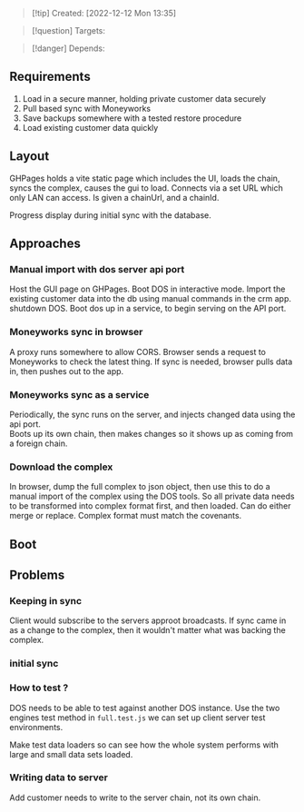 >[!tip] Created: [2022-12-12 Mon 13:35]

>[!question] Targets: 

>[!danger] Depends: 


## Requirements
1. Load in a secure manner, holding private customer data securely
2. Pull based sync with Moneyworks
3. Save backups somewhere with a tested restore procedure
4. Load existing customer data quickly

## Layout
GHPages holds a vite static page which includes the UI, loads the chain, syncs the complex, causes the gui to load.  Connects via a set URL which only LAN can access.  Is given a chainUrl, and a chainId.

Progress display during initial sync with the database.

## Approaches
### Manual import with dos server api port
Host the GUI page on GHPages.
Boot DOS in interactive mode.
Import the existing customer data into the db using manual commands in the crm app.
shutdown DOS.
Boot dos up in a service, to begin serving on the API port.

### Moneyworks sync in browser
A proxy runs somewhere to allow CORS.
Browser sends a request to Moneyworks to check the latest thing.
If sync is needed, browser pulls data in, then pushes out to the app.

### Moneyworks sync as a service
Periodically, the sync runs on the server, and injects changed data using the api port.  
Boots up its own chain, then makes changes so it shows up as coming from a foreign chain.

### Download the complex
In browser, dump the full complex to json object, then use this to do a manual import of the complex using the DOS tools.  So all private data needs to be transformed into complex format first, and then loaded.  Can do either merge or replace.  Complex format must match the covenants.

## Boot
### 

## Problems
### Keeping in sync
Client would subscribe to the servers approot broadcasts.
If sync came in as a change to the complex, then it wouldn't matter what was backing the complex.

### initial sync

### How to test ?
DOS needs to be able to test against another DOS instance.
Use the two engines test method in `full.test.js` we can set up client server test environments.

Make test data loaders so can see how the whole system performs with large and small data sets loaded.

### Writing data to server
Add customer needs to write to the server chain, not its own chain.
